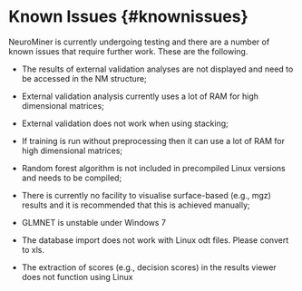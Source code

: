Known Issues {#knownissues}
============

NeuroMiner is currently undergoing testing and there are a number of
known issues that require further work. These are the following.

-   The results of external validation analyses are not displayed and
    need to be accessed in the NM structure;

-   External validation analysis currently uses a lot of RAM for high
    dimensional matrices;

-   External validation does not work when using stacking;

-   If training is run without preprocessing then it can use a lot of
    RAM for high dimensional matrices;

-   Random forest algorithm is not included in precompiled Linux
    versions and needs to be compiled;

-   There is currently no facility to visualise surface-based (e.g.,
    mgz) results and it is recommended that this is achieved manually;

-   GLMNET is unstable under Windows 7

-   The database import does not work with Linux odt files. Please
    convert to xls.

-   The extraction of scores (e.g., decision scores) in the results
    viewer does not function using Linux
